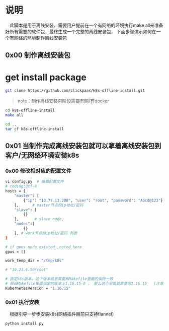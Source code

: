 # 说明
&emsp;此脚本是用于离线安装，需要用户提前在一个有网络的环境执行make all来准备好所有需要的软件包，最终生成一个完整的离线安装包， 下面步骤演示如何在一个有网络的环境制作离线安装包

## 0x00 制作离线安装包
# get install package
```bash
git clone https://github.com/clickpaas/k8s-offline-install.git
```

> note：制作离线安装包阶段需要有网/有docker
```bash
cd k8s-offline-install
make all

cd ..
tar cf k8s-offline-install
```


## 0x01 当制作完成离线安装包就可以拿着离线安装包到客户/无网络环境安装k8s

### 0x00 修改相对应的配置文件
```bash
vi config.py  # 编辑配置文件
# coding:utf-8
hosts = {
    "master": [
        {"ip": "10.77.13.208", "user": "root", "password": "Abcd@123"},
    ],		# master节点的ip地址/密码
    "slave": [
        {}
    ],       # slave node,
    "nodes":[
        {}
    ], # work节点的ip地址/密码 列表
}

# if gpus node existed ,noted here
gpus = []

work_temp_dir = "/tmp/k8s"

# "10.23.6.50/root"

# 指定k8s版本，这个版本信息需要和Makefile里面的保持一致
# 假设Makefile里面指定的版本上1.16.15-0 ， 那么这个里面就需要写1.16.15   (注意后面没有-0）
KubernetesVersion = "1.16.15"
```

### 0x01 执行安装
&emsp;根据引导一步步安装k8s(网络插件目前只支持flannel）
```bash
python install.py
```
